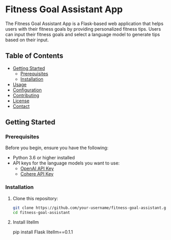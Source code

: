# Fitness Goal Assistant App

The Fitness Goal Assistant App is a Flask-based web application that helps users with their fitness goals by providing personalized fitness tips. Users can input their fitness goals and select a language model to generate tips based on their input.

## Table of Contents

- [Getting Started](#getting-started)
  - [Prerequisites](#prerequisites)
  - [Installation](#installation)
- [Usage](#usage)
- [Configuration](#configuration)
- [Contributing](#contributing)
- [License](#license)
- [Contact](#contact)

## Getting Started

### Prerequisites

Before you begin, ensure you have the following:

- Python 3.6 or higher installed
- API keys for the language models you want to use:
  - [OpenAI API Key](https://beta.openai.com/signup/)
  - [Cohere API Key](https://cohere.ai/docs/overview/getting-started)
  
### Installation

1. Clone this repository:

   ```bash
   git clone https://github.com/your-username/fitness-goal-assistant.git
   cd fitness-goal-assistant
   ```
2. Install litellm

   pip install Flask litellm==0.1.1


